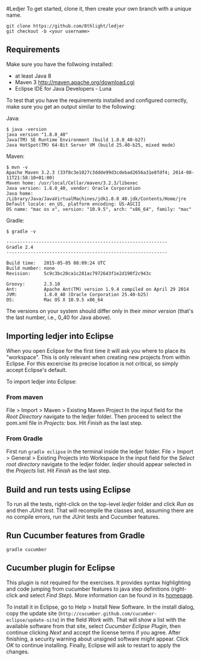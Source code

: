 #Ledjer
To get started, clone it, then create your own branch with a unique name.

```
git clone https://github.com/8thlight/ledjer
git checkout -b <your username>
```

## Requirements
Make sure you have the follwoing installed:
  * at least Java 8
  * Maven 3 http://maven.apache.org/download.cgi
  * Eclipse IDE for Java Developers - Luna

To test that you have the requirements installed and configured correctly, make sure you get an output similar to the following:

Java:
```
$ java -version
java version "1.8.0_40"
Java(TM) SE Runtime Environment (build 1.8.0_40-b27)
Java HotSpot(TM) 64-Bit Server VM (build 25.40-b25, mixed mode)
```

Maven:
```
$ mvn -v
Apache Maven 3.2.3 (33f8c3e1027c3ddde99d3cdebad2656a31e8fdf4; 2014-08-11T21:58:10+01:00)
Maven home: /usr/local/Cellar/maven/3.2.3/libexec
Java version: 1.8.0_40, vendor: Oracle Corporation
Java home: /Library/Java/JavaVirtualMachines/jdk1.8.0_40.jdk/Contents/Home/jre
Default locale: en_US, platform encoding: US-ASCII
OS name: "mac os x", version: "10.9.5", arch: "x86_64", family: "mac"
```

Gradle:
```
$ gradle -v

------------------------------------------------------------
Gradle 2.4
------------------------------------------------------------

Build time:   2015-05-05 08:09:24 UTC
Build number: none
Revision:     5c9c3bc20ca1c281ac7972643f1e2d190f2c943c

Groovy:       2.3.10
Ant:          Apache Ant(TM) version 1.9.4 compiled on April 29 2014
JVM:          1.8.0_40 (Oracle Corporation 25.40-b25)
OS:           Mac OS X 10.9.5 x86_64
```

The versions on your system should differ only in their _minor version_ (that's the last number, i.e., 0_40 for Java above).

## Importing ledjer into Eclipse
When you open Eclipse for the first time it will ask you where to place its "workspace".
This is only relevant when creating new projects from within Eclipse.
For this excercise its precise location is not critical, so simply accept Eclipse's default.

To import ledjer into Eclipse:

### From maven
File > Import > Maven > Existing Maven Project
In the input field for the _Root Directory_ navigate to the ledjer folder.
Then proceed to select the pom.xml file in _Projects:_ box.
Hit _Finish_ as the last step.

### From Gradle
First run `gradle eclipse` in the terminal inside the ledjer folder.
File > Import > General > Existing Projects into Workspace
In the input field for the _Select root directory_ navigate to the ledjer folder.
_ledjer_ should appear selected in the _Projects_ list.
Hit _Finish_ as the last step.

## Build and run tests using Eclipse
To run all the tests, right-click on the top-level _ledjer_ folder and click _Run as_ and then _JUnit test_.
That will recompile the classes and, assuming there are no compile errors, run the JUnit tests and Cucumber features.

## Run Cucumber features from Gradle
`gradle cucumber`

## Cucumber plugin for Eclipse
This plugin is not required for the exercises.
It provides syntax highlighting and code jumping from cucumber features to java step definitions (right-click and select _Find Step_).
More information can be found in its [homepage](http://cucumber.github.io/cucumber-eclipse/).

To install it in Eclipse, go to Help > Install New Software.
In the install dialog, copy the update site (`http://cucumber.github.com/cucumber-eclipse/update-site`) in the field _Work with_.
That will show a list with the available software from that site, select _Cucumber Eclipse Plugin_, then continue clicking _Next_ and accept the license terms if you agree.
After finishing, a security warning about unsigned software might appear. Click _OK_ to continue installing.
Finally, Eclipse will ask to restart to apply the changes.
